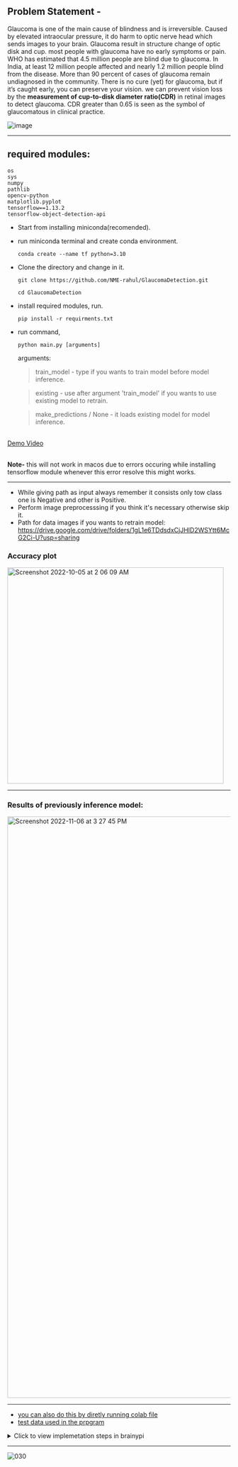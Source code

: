 ## Problem Statement -
Glaucoma is one of the main cause of blindness and is irreversible. Caused by elevated intraocular pressure, it do harm to optic nerve head which sends images to your brain. Glaucoma result in structure change of optic disk and cup. most people with glaucoma have no early symptoms or pain. WHO has estimated that 4.5 million people are blind due to glaucoma. In India, at least 12 million people affected and nearly 1.2 million people blind from the disease. More than 90 percent of cases of glaucoma remain undiagnosed in the community. There is no cure (yet) for glaucoma, but if it’s caught early, you can preserve your vision. we can prevent vision loss by the **measurement of cup-to-disk diameter ratio(CDR)** in retinal images to detect glaucoma. CDR greater than 0.65 is seen as the symbol of glaucomatous in clinical practice.


<img src = "https://www.mdpi.com/mathematics/mathematics-09-02237/article_deploy/html/images/mathematics-09-02237-g001-550.jpg"
     alt = "image"
     align = "middle">


---

## required modules:
	os
	sys
	numpy
	pathlib
	opencv-python
	matplotlib.pyplot
	tensorflow==1.13.2
	tensorflow-object-detection-api		
	

* Start from installing miniconda(recomended).
	
* run miniconda terminal and create conda environment.
	
	  conda create --name tf python=3.10

* Clone the directory and change in it.
	  
	  git clone https://github.com/NME-rahul/GlaucomaDetection.git
	  
	  cd GlaucomaDetection
	  
* install required modules, run.

	  pip install -r requirments.txt
	
* run command,

	  python main.py [arguments]
	  
	arguments:
	> train_model - type if you wants to train model before model inference.
	
	> existing - use after argument 'train_model' if you wants to use existing model to retrain.

	> make_predictions / None - it loads existing model for model inference.
	
<br>
<a href="https://youtu.be/hpKa6J_U2fw">Demo Video</a>
<br><br>

**Note-** this will not work in macos due to errors occuring while installing tensorflow module whenever this error resolve this might works.

---


* While giving path as input always remember it consists only tow class one is Negative and other is Positive.
* Perform image preprocesssing if you think it's necessary otherwise skip it.
* Path for data images if you wants to retrain model: https://drive.google.com/drive/folders/1gL1e6TDdsdxCjJHID2WSYtt6McG2Ci-U?usp=sharing

### Accuracy plot
<img width="488" alt="Screenshot 2022-10-05 at 2 06 09 AM" src="https://user-images.githubusercontent.com/100432854/201436678-241b3fcb-e960-4116-9930-caf96304c17d.png">

---

### Results of previously inference model:
<img width="1312" alt="Screenshot 2022-11-06 at 3 27 45 PM" src="https://api.mic.gov.in/irDocument/prototypeModel/730076prototypeModel.png">

---

* [you can also do this by diretly running colab file](https://colab.research.google.com/drive/1uugqIAeCxN32L4P7tOAuXZbIw3YfHM1J?usp=sharing)
* [test data used in the prpgram](https://drive.google.com/drive/folders/1gL1e6TDdsdxCjJHID2WSYtt6McG2Ci-U?usp=sharing)

<details>

* Clone the repositoy in brainypi.
* Change directory to Glaucoma Detection(remove space from directory name if any).
* Run following commands in brainypi(before this you must have docker installed).

		docker build -f dockerfile -t proj:GlaucomaDetection ~/GlaucomaDetection/

		docker run -ti {projectName|projID}

* The container will run in interactive mode, perfrom actions as given in menu(appears after running container), initialy the container doesn't have any model so start by training model or add the model from the link given in 1.

> project file size: 3.23 GB <br>
> project file size with added model: 3.23 + 2.65 GB

<summary>Click to view implemetation steps in brainypi</summary>
</details>

---

![030](https://github.com/NME-rahul/GlaucomaDetection/assets/100432854/24a1608b-36bb-4e60-80ed-dc76a1efb719)

